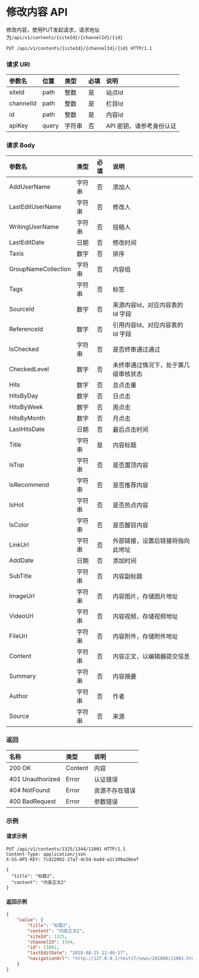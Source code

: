 # 修改内容 API

修改内容，使用PUT发起请求，请求地址为`/api/v1/contents/{siteId}/{channelId}/{id}`

```
PUT /api/v1/contents/{siteId}/{channelId}/{id} HTTP/1.1
```

### 请求 URI

| 参数名 | 位置 | 类型 | 必填 | 说明 |
| :----- | :----- | :----- | :----- | :----- |
|siteId	|path	|整数	|是	|站点Id|
|channelId	|path	|整数	|是	|栏目Id|
|id	|path	|整数	|是	|内容Id|
| apiKey | query | 字符串 | 否 | API 密钥，请参考身份认证 |

### 请求 Body

| 参数名 | 类型 | 必填 | 说明 |
| :----- | :----- | :----- | :----- |
|AddUserName	|字符串	|否	|添加人|
|LastEditUserName	|字符串	|否	|修改人|
|WritingUserName	|字符串	|否	|投稿人|
|LastEditDate	|日期	|否	|修改时间|
|Taxis	|数字	|否	|排序|
|GroupNameCollection	|字符串	|否	|内容组|
|Tags	|字符串	|否	|标签|
|SourceId	|数字	|否	|来源内容Id，对应内容表的 Id 字段|
|ReferenceId	|数字	|否	|引用内容Id，对应内容表的 Id 字段|
|IsChecked	|字符串	|否	|是否终审通过通过|
|CheckedLevel	|数字	|否	|未终审通过情况下，处于第几级审核状态|
|Hits	|数字	|否	|总点击量|
|HitsByDay	|数字	|否	|日点击|
|HitsByWeek	|数字	|否	|周点击|
|HitsByMonth	|数字	|否	|月点击|
|LastHitsDate	|日期	|否	|最后点击时间|
|Title	|字符串|	是	|内容标题|
|IsTop	|字符串	|否|	是否置顶内容|
|IsRecommend	|字符串	|否	|是否推荐内容|
|IsHot	|字符串	|否	|是否热点内容|
|IsColor	|字符串	|否	|是否醒目内容|
|LinkUrl	|字符串|	否	|外部链接，设置后链接将指向此地址|
|AddDate	|日期	|否	|添加时间|
|SubTitle	|字符串	|否	|内容副标题|
|ImageUrl	|字符串	|否	|内容图片，存储图片地址|
|VideoUrl	|字符串	|否	|内容视频，存储视频地址|
|FileUrl	|字符串	|否	|内容附件，存储附件地址|
|Content	|字符串	|否	|内容正文，以编辑器提交信息|
|Summary	|字符串	|否	|内容摘要|
|Author	|字符串|	否	|作者|
|Source	|字符串|	否	|来源|

### 返回

| 名称 | 类型 | 说明 |
| :----- | :----- | :----- |
|200 OK	|Content	|内容|
|401 Unauthorized	|Error	|认证错误|
|404 NotFound	|Error	|资源不存在错误|
|400 BadRequest	|Error	|参数错误|

### 示例

#### 请求示例

```
PUT /api/v1/contents/1325/1344/11001 HTTP/1.1
Content-Type: application/json
X-SS-API-KEY: 7cd22002-27a7-4c5d-ba4d-a1c108a20eaf

{
  "title": "标题2",
  "content": "内容正文2"
}
```

#### 返回示例

```json
{
    "value": {
        "title": "标题2",
        "content": "内容正文2",
        "siteId": 1325,
        "channelId": 1344,
        "id": 11001,
        "lastEditDate": "2018-08-15 11:46:17",
        "navigationUrl": "http://127.0.0.1/test17/news/201808/11001.html"
    }
}
```